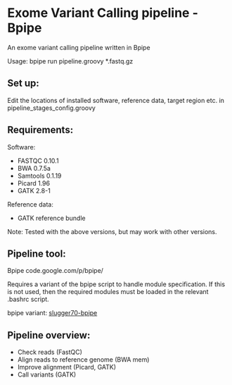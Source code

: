 Exome Variant Calling pipeline - Bpipe
======================================

An exome variant calling pipeline written in Bpipe

Usage: bpipe run pipeline.groovy *.fastq.gz

Set up:
------
Edit the locations of installed software, reference data, target region etc. in pipeline_stages_config.groovy

Requirements:
------------

Software:
* FASTQC 0.10.1
* BWA 0.7.5a
* Samtools 0.1.19
* Picard 1.96
* GATK 2.8-1

Reference data:
* GATK reference bundle

Note: Tested with the above versions, but may work with other versions.

Pipeline tool: 
-------------
Bpipe code.google.com/p/bpipe/

Requires a variant of the bpipe script to handle module specification. If this is not used, then the required modules must be loaded in the relevant .bashrc script.

bpipe variant: [slugger70-bpipe](https://code.google.com/r/slugger70-bpipe/)

Pipeline overview:
-----------------
* Check reads (FastQC)
* Align reads to reference genome (BWA mem)
* Improve alignment (Picard, GATK)
* Call variants (GATK)
